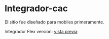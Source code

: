 # Integrador-cac

El sitio fue diseñado para mobiles primeramente.

Integrador Flex version: [vista previa](https://htmlpreview.github.io/?https://github.com/victorManuelMarquez/Integrador-cac/blob/flex-version/index.html)
